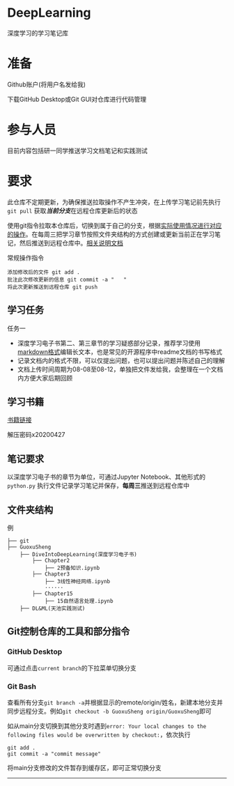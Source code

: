 # DeepLearning

深度学习的学习笔记库

# 准备

Github账户(将用户名发给我)

下载GitHub Desktop或Git GUI对仓库进行代码管理

# 参与人员

目前内容包括研一同学推送学习文档笔记和实践测试

# 要求

此仓库不定期更新，为确保推送拉取操作不产生冲突，在上传学习笔记前先执行```git pull``` 获取***当前分支***在远程仓库更新后的状态

使用git指令拉取本仓库后，切换到属于自己的分支，根据[实际使用情况进行对应的操作](#git控制仓库的工具和部分指令)。在每周三把学习章节按照文件夹结构的方式创建或更新当前正在学习笔记，然后推送到远程仓库中。[相关说明文档](https://docs.github.com/cn)

常规操作指令

	添加修改后的文件 git add .									
	批注此次修改更新的信息 git commit -a "   "							
	将此次更新推送到远程仓库 git push									


## 学习任务

任务一

- 深度学习电子书第二、第三章节的学习疑惑部分记录，推荐学习使用[markdown格式](https://www.markdownguide.org/basic-syntax)编辑长文本，也是常见的开源程序中readme文档的书写格式
- 记录文档内的格式不限，可以仅提出问题，也可以提出问题并陈述自己的理解
- 文档上传时间周期为08-08至08-12，单独把文件发给我，会整理在一个文档内方便大家后期回顾


## 学习书籍

[书籍链接](https://github.com/XiangLinPro/IT_book)

解压密码x20200427

## 笔记要求

以深度学习电子书的章节为单位，可通过Jupyter Notebook、其他形式的```python.py``` 执行文件记录学习笔记并保存，**每周三**推送到远程仓库中

## 文件夹结构

例

	├── git
	├── GuoxuSheng
		├── DiveIntoDeepLearning(深度学习电子书)
			├── Chapter2
				├── 2预备知识.ipynb
			├── Chapter3
				├── 3线性神经网络.ipynb
				······
			├── Chapter15
				├── 15自然语言处理.ipynb
		├── DL&ML(天池实践测试)


## Git控制仓库的工具和部分指令
### GitHub Desktop

可通过点击```current branch```的下拉菜单切换分支

### Git Bash

查看所有分支```git branch -a```并根据显示的remote/origin/姓名，新建本地分支并同步远程分支。例如```git checkout -b GuoxuSheng origin/GuoxuSheng```即可

如从main分支切换到其他分支时遇到```error: Your local changes to the following files would be overwritten by checkout:```，依次执行

	git add .
	git commit -a "commit message"

将main分支修改的文件暂存到缓存区，即可正常切换分支


---------------------------------------------
